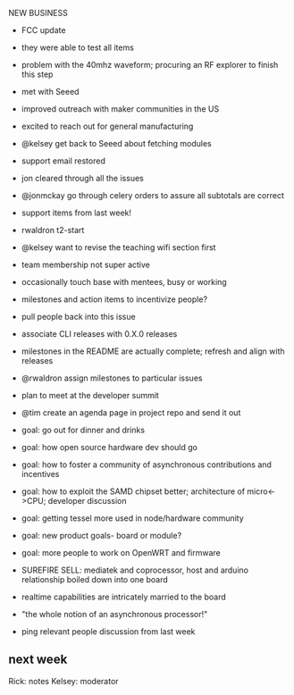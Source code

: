 NEW BUSINESS

- FCC update
- they were able to test all items
- problem with the 40mhz waveform; procuring an RF explorer to finish this step

- met with Seeed 
- improved outreach with maker communities in the US
- excited to reach out for general manufacturing
- @kelsey get back to Seeed about fetching modules

- support email restored
- jon cleared through all the issues
- @jonmckay go through celery orders to assure all subtotals are correct

- support items from last week!

- rwaldron t2-start 
- @kelsey want to revise the teaching wifi section first

- team membership not super active
- occasionally touch base with mentees, busy or working
- milestones and action items to incentivize people?
- pull people back into this issue
- associate CLI releases with 0.X.0 releases
- milestones in the README are actually complete; refresh and align with releases
- @rwaldron assign milestones to particular issues

- plan to meet at the developer summit
- @tim create an agenda page in project repo and send it out
- goal: go out for dinner and drinks
- goal: how open source hardware dev should go
- goal: how to foster a community of asynchronous contributions and incentives
- goal: how to exploit the SAMD chipset better; architecture of micro<->CPU; developer discussion
- goal: getting tessel more used in node/hardware community
- goal: new product goals- board or module?
- goal: more people to work on OpenWRT and firmware

- SUREFIRE SELL: mediatek and coprocessor, host and arduino relationship boiled down into one board
- realtime capabilities are intricately married to the board
- "the whole notion of an asynchronous processor!"

- ping relevant people discussion from last week

## next week

Rick: notes
Kelsey: moderator
